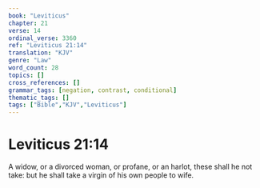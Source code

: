 ```yaml
---
book: "Leviticus"
chapter: 21
verse: 14
ordinal_verse: 3360
ref: "Leviticus 21:14"
translation: "KJV"
genre: "Law"
word_count: 28
topics: []
cross_references: []
grammar_tags: [negation, contrast, conditional]
thematic_tags: []
tags: ["Bible","KJV","Leviticus"]
---
```


# Leviticus 21:14

A widow, or a divorced woman, or profane, or an harlot, these shall he not take: but he shall take a virgin of his own people to wife.
